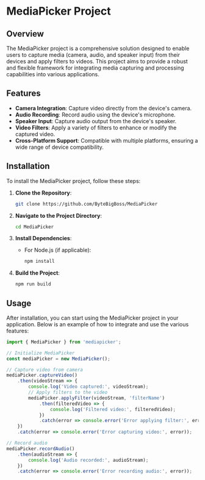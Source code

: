 # MediaPicker Project

## Overview

The MediaPicker project is a comprehensive solution designed to enable users to capture media (camera, audio, and speaker input) from their devices and apply filters to videos. This project aims to provide a robust and flexible framework for integrating media capturing and processing capabilities into various applications.

## Features

- **Camera Integration**: Capture video directly from the device's camera.
- **Audio Recording**: Record audio using the device's microphone.
- **Speaker Input**: Capture audio output from the device's speaker.
- **Video Filters**: Apply a variety of filters to enhance or modify the captured video.
- **Cross-Platform Support**: Compatible with multiple platforms, ensuring a wide range of device compatibility.

## Installation

To install the MediaPicker project, follow these steps:

1. **Clone the Repository**:
    ```bash
    git clone https://github.com/ByteBigBoss/MediaPicker
    ```

2. **Navigate to the Project Directory**:
    ```bash
    cd MediaPicker
    ```

3. **Install Dependencies**:
    - For Node.js (if applicable):
        ```bash
        npm install
        ```

4. **Build the Project**:
    ```bash
    npm run build
    ```

## Usage

After installation, you can start using the MediaPicker project in your application. Below is an example of how to integrate and use the various features:

```javascript
import { MediaPicker } from 'mediapicker';

// Initialize MediaPicker
const mediaPicker = new MediaPicker();

// Capture video from camera
mediaPicker.captureVideo()
    .then(videoStream => {
        console.log('Video captured:', videoStream);
        // Apply filters to the video
        mediaPicker.applyFilter(videoStream, 'filterName')
            .then(filteredVideo => {
                console.log('Filtered video:', filteredVideo);
            })
            .catch(error => console.error('Error applying filter:', error));
    })
    .catch(error => console.error('Error capturing video:', error));

// Record audio
mediaPicker.recordAudio()
    .then(audioStream => {
        console.log('Audio recorded:', audioStream);
    })
    .catch(error => console.error('Error recording audio:', error));
